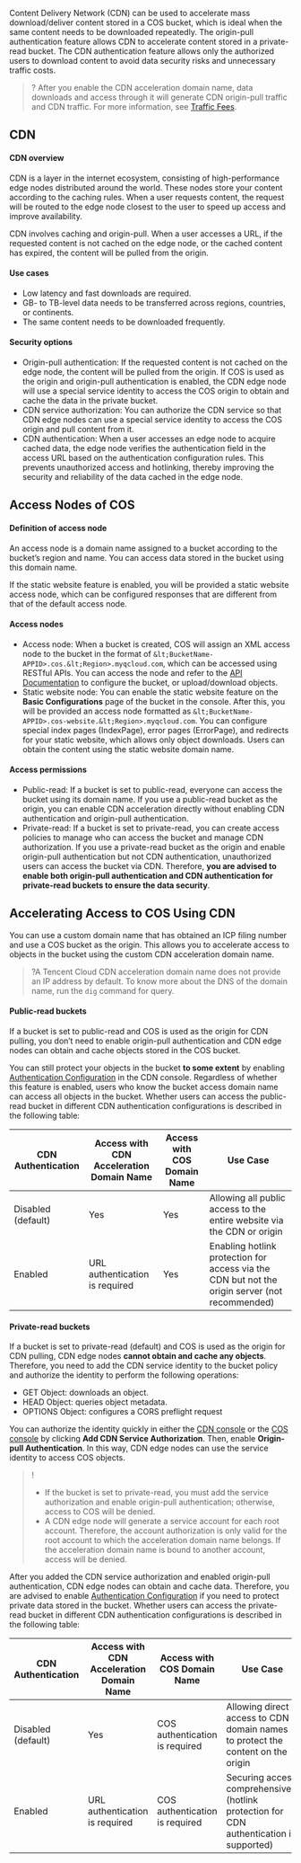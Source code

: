 Content Delivery Network (CDN) can be used to accelerate mass download/deliver content stored in a COS bucket, which is ideal when the same content needs to be downloaded repeatedly. The origin-pull authentication feature allows CDN to accelerate content stored in a private-read bucket. The CDN authentication feature allows only the authorized users to download content to avoid data security risks and unnecessary traffic costs.


>? After you enable the CDN acceleration domain name, data downloads and access through it will generate CDN origin-pull traffic and CDN traffic. For more information, see [Traffic Fees](https://intl.cloud.tencent.com/document/product/436/33776).


## CDN

#### CDN overview

CDN is a layer in the internet ecosystem, consisting of high-performance edge nodes distributed around the world. These nodes store your content according to the caching rules. When a user requests content, the request will be routed to the edge node closest to the user to speed up access and improve availability.

CDN involves caching and origin-pull. When a user accesses a URL, if the requested content is not cached on the edge node, or the cached content has expired, the content will be pulled from the origin.

#### Use cases

- Low latency and fast downloads are required.
- GB- to TB-level data needs to be transferred across regions, countries, or continents.
- The same content needs to be downloaded frequently.

#### Security options

- Origin-pull authentication: If the requested content is not cached on the edge node, the content will be pulled from the origin. If COS is used as the origin and origin-pull authentication is enabled, the CDN edge node will use a special service identity to access the COS origin to obtain and cache the data in the private bucket.
 - CDN service authorization: You can authorize the CDN service so that CDN edge nodes can use a special service identity to access the COS origin and pull content from it.
- CDN authentication: When a user accesses an edge node to acquire cached data, the edge node verifies the authentication field in the access URL based on the authentication configuration rules. This prevents unauthorized access and hotlinking, thereby improving the security and reliability of the data cached in the edge node.

## Access Nodes of COS

#### Definition of access node

An access node is a domain name assigned to a bucket according to the bucket’s region and name. You can access data stored in the bucket using this domain name.

If the static website feature is enabled, you will be provided a static website access node, which can be configured responses that are different from that of the default access node.

#### Access nodes

- Access node: When a bucket is created, COS will assign an XML access node to the bucket in the format of `&lt;BucketName-APPID>.cos.&lt;Region>.myqcloud.com`, which can be accessed using RESTful APIs. You can access the node and refer to the [API Documentation](https://intl.cloud.tencent.com/document/product/436/7751) to configure the bucket, or upload/download objects.
- Static website node: You can enable the static website feature on the **Basic Configurations** page of the bucket in the console. After this, you will be provided an access node formatted as `&lt;BucketName-APPID>.cos-website.&lt;Region>.myqcloud.com`. You can configure special index pages (IndexPage), error pages (ErrorPage), and redirects for your static website, which allows only object downloads. Users can obtain the content using the static website domain name.

#### Access permissions

- Public-read: If a bucket is set to public-read, everyone can access the bucket using its domain name. If you use a public-read bucket as the origin, you can enable CDN acceleration directly without enabling CDN authentication and origin-pull authentication.
- Private-read: If a bucket is set to private-read, you can create access policies to manage who can access the bucket and manage CDN authorization. If you use a private-read bucket as the origin and enable origin-pull authentication but not CDN authentication, unauthorized users can access the bucket via CDN. Therefore, **you are advised to enable both origin-pull authentication and CDN authentication for private-read buckets to ensure the data security**.

## Accelerating Access to COS Using CDN

You can use a custom domain name that has obtained an ICP filing number and use a COS bucket as the origin. This allows you to accelerate access to objects in the bucket using the custom CDN acceleration domain name.

>?A Tencent Cloud CDN acceleration domain name does not provide an IP address by default. To know more about the DNS of the domain name, run the `dig` command for query.

#### Public-read buckets

If a bucket is set to public-read and COS is used as the origin for CDN pulling, you don’t need to enable origin-pull authentication and CDN edge nodes can obtain and cache objects stored in the COS bucket.

You can still protect your objects in the bucket **to some extent** by enabling [Authentication Configuration](https://intl.cloud.tencent.com/document/product/228/35237) in the CDN console. Regardless of whether this feature is enabled, users who know the bucket access domain name can access all objects in the bucket. Whether users can access the public-read bucket in different CDN authentication configurations is described in the following table:

| CDN Authentication | Access with CDN Acceleration Domain Name | Access with COS Domain Name | Use Case |
| ------------ | ---------------- | ------------ | ----------------------------------------------- |
| Disabled (default) | Yes | Yes | Allowing all public access to the entire website via the CDN or origin |
| Enabled | URL authentication is required | Yes | Enabling hotlink protection for access via the CDN but not the origin server (not recommended) |

#### Private-read buckets

If a bucket is set to private-read (default) and COS is used as the origin for CDN pulling, CDN edge nodes **cannot obtain and cache any objects**. Therefore, you need to add the CDN service identity to the bucket policy and authorize the identity to perform the following operations:

- GET Object: downloads an object.
- HEAD Object: queries object metadata.
- OPTIONS Object: configures a CORS preflight request

You can authorize the identity quickly in either the [CDN console](https://console.cloud.tencent.com/cdn) or the [COS console](https://console.cloud.tencent.com/cos5) by clicking **Add CDN Service Authorization**. Then, enable **Origin-pull Authentication**. In this way, CDN edge nodes can use the service identity to access COS objects.

>!
>- If the bucket is set to private-read, you must add the service authorization and enable origin-pull authentication; otherwise, access to COS will be denied.
>- A CDN edge node will generate a service account for each root account. Therefore, the account authorization is only valid for the root account to which the acceleration domain name belongs. If the acceleration domain name is bound to another account, access will be denied.

After you added the CDN service authorization and enabled origin-pull authentication, CDN edge nodes can obtain and cache data. Therefore, you are advised to enable [Authentication Configuration](https://intl.cloud.tencent.com/document/product/228/35237) if you need to protect private data stored in the bucket. Whether users can access the private-read bucket in different CDN authentication configurations is described in the following table:

| CDN Authentication | Access with CDN Acceleration Domain Name | Access with COS Domain Name | Use Case |
| ------------ | ---------------- | --------------- | ----------------------------------- |
| Disabled (default) | Yes | COS authentication is required | Allowing direct access to CDN domain names to protect the content on the origin  |
| Enabled | URL authentication is required | COS authentication is required | Securing access comprehensively (hotlink protection for CDN authentication is supported) |

